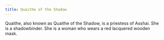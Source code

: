 ```yaml
---
title: Quaithe of the Shadow
---
```


Quaithe, also known as Quaithe of the Shadow, is a priestess of Asshai. She is a shadowbinder. She is a woman who wears a red lacquered wooden mask.


